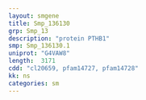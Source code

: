```yaml
---
layout: smgene
title: Smp_136130
grp: Smp_13
description: "protein PTHB1"
smp: Smp_136130.1
uniprot: "G4VAW8"
length:  3171
cdd: "cl20659, pfam14727, pfam14728"
kk: ns
categories: sm
---
```

